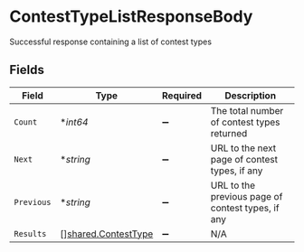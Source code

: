 # ContestTypeListResponseBody

Successful response containing a list of contest types


## Fields

| Field                                                      | Type                                                       | Required                                                   | Description                                                |
| ---------------------------------------------------------- | ---------------------------------------------------------- | ---------------------------------------------------------- | ---------------------------------------------------------- |
| `Count`                                                    | **int64*                                                   | :heavy_minus_sign:                                         | The total number of contest types returned                 |
| `Next`                                                     | **string*                                                  | :heavy_minus_sign:                                         | URL to the next page of contest types, if any              |
| `Previous`                                                 | **string*                                                  | :heavy_minus_sign:                                         | URL to the previous page of contest types, if any          |
| `Results`                                                  | [][shared.ContestType](../../models/shared/contesttype.md) | :heavy_minus_sign:                                         | N/A                                                        |